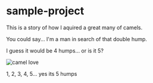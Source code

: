 # sample-project

This is a story of how I aquired a great many of camels.

You could say... I'm a man in search of that double hump.

I guess it would be 4 humps... or is it 5?

![camel love](https://i.dailymail.co.uk/i/pix/2017/05/30/09/40EE094300000578-0-image-a-27_1496134339246.jpg)

1, 2, 3, 4, 5... yes its 5 humps
